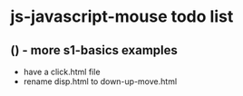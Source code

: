 # js-javascript-mouse todo list

## () - more s1-basics examples
* have a click.html file
* rename disp.html to down-up-move.html